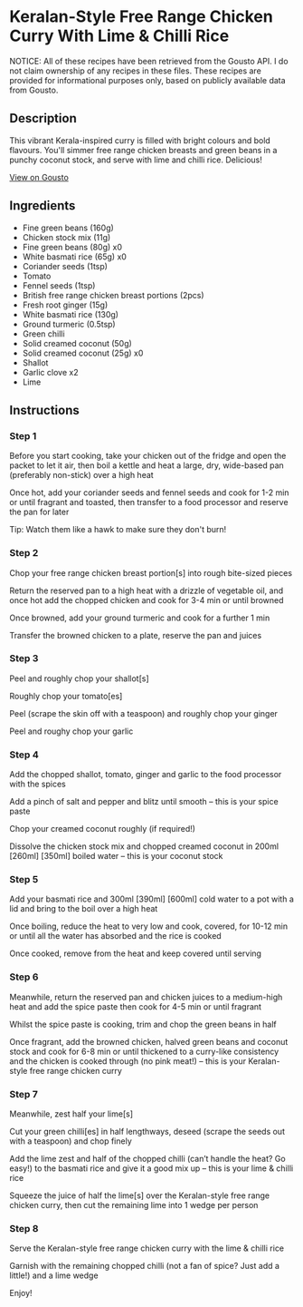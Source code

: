 # Keralan-Style Free Range Chicken Curry With Lime & Chilli Rice

NOTICE: All of these recipes have been retrieved from the Gousto API. I do not claim ownership of any recipes in these files. These recipes are provided for informational purposes only, based on publicly available data from Gousto.

## Description

This vibrant Kerala-inspired curry is filled with bright colours and bold flavours. You'll simmer free range chicken breasts and green beans in a punchy coconut stock, and serve with lime and chilli rice. Delicious! 

[View on Gousto](https://www.gousto.co.uk/recipes/cookbook/keralan-style-free-range-chicken-curry-with-lime-chilli-rice)

## Ingredients

- Fine green beans (160g)
- Chicken stock mix (11g)
- Fine green beans (80g) x0
- White basmati rice (65g) x0
- Coriander seeds (1tsp)
- Tomato
- Fennel seeds (1tsp)
- British free range chicken breast portions (2pcs)
- Fresh root ginger (15g)
- White basmati rice (130g)
- Ground turmeric (0.5tsp)
- Green chilli
- Solid creamed coconut (50g)
- Solid creamed coconut (25g) x0
- Shallot
- Garlic clove x2
- Lime

## Instructions


### Step 1

Before you start cooking, take your chicken out of the fridge and open the packet to let it air, then boil a kettle and heat a large, dry, wide-based pan (preferably non-stick) over a high heat

Once hot, add your coriander seeds and fennel seeds and cook for 1-2 min or until fragrant and toasted, then transfer to a food processor and reserve the pan for later

Tip: Watch them like a hawk to make sure they don't burn!


### Step 2

Chop your free range chicken breast portion[s] into rough bite-sized pieces

Return the reserved pan to a high heat with a drizzle of vegetable oil, and once hot add the chopped chicken and cook for 3-4 min or until browned

Once browned, add your ground turmeric and cook for a further 1 min

Transfer the browned chicken to a plate, reserve the pan and juices


### Step 3

Peel and roughly chop your shallot[s]

Roughly chop your tomato[es]

Peel (scrape the skin off with a teaspoon) and roughly chop your ginger

Peel and roughy chop your garlic


### Step 4

Add the chopped shallot, tomato, ginger and garlic to the food processor with the spices

Add a pinch of salt and pepper and blitz until smooth – this is your spice paste

Chop your creamed coconut roughly (if required!)

Dissolve the chicken stock mix and chopped creamed coconut in 200ml <span class="text-purple">[260ml]</span> <span class="text-danger">[350ml]</span> boiled water – this is your coconut stock


### Step 5

Add your basmati rice and 300ml <span class="text-purple">[390ml]</span> <span class="text-danger">[600ml] </span>cold water to a pot with a lid and bring to the boil over a high heat

Once boiling, reduce the heat to very low and cook, covered, for 10-12 min or until all the water has absorbed and the rice is cooked

Once cooked, remove from the heat and keep covered until serving


### Step 6

Meanwhile, return the reserved pan and chicken juices to a medium-high heat and add the spice paste then cook for 4-5 min or until fragrant

Whilst the spice paste is cooking, trim and chop the green beans in half

Once fragrant, add the browned chicken, halved green beans and coconut stock and cook for 6-8 min or until thickened to a curry-like consistency and the chicken is cooked through (no pink meat!) – this is your Keralan-style free range chicken curry


### Step 7

Meanwhile, zest half your lime[s]

Cut your green chilli[es] in half lengthways, deseed (scrape the seeds out with a teaspoon) and chop finely

Add the lime zest and half of the chopped chilli (can’t handle the heat? Go easy!) to the basmati rice and give it a good mix up – this is your lime & chilli rice

Squeeze the juice of half the lime[s] over the Keralan-style free range chicken curry, then cut the remaining lime into 1 wedge per person

### Step 8

Serve the Keralan-style free range chicken curry with the lime & chilli rice

Garnish with the remaining chopped chilli (not a fan of spice? Just add a little!) and a lime wedge

Enjoy!

